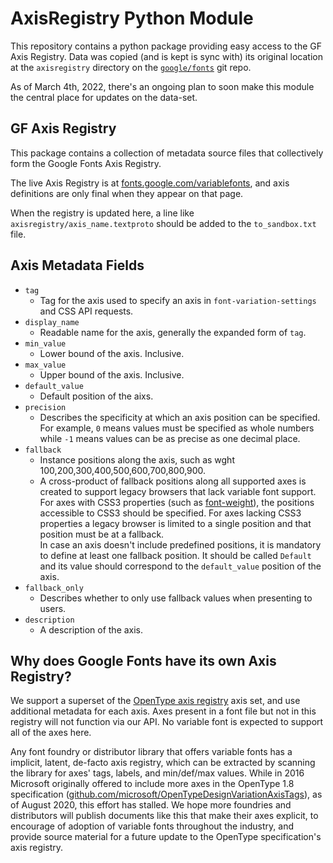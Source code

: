 # AxisRegistry Python Module

This repository contains a python package providing easy access to the GF Axis Registry. Data was copied (and is kept is sync with) its original location at the `axisregistry` directory on the [`google/fonts`](https://github.com/google/fonts) git repo.

As of March 4th, 2022, there's an ongoing plan to soon make this module the central place for updates on the data-set.

## GF Axis Registry

This package contains a collection of metadata source files that collectively form the Google Fonts Axis Registry.

The live Axis Registry is at [fonts.google.com/variablefonts](https://fonts.google.com/variablefonts), and axis definitions are only final when they appear on that page.

When the registry is updated here, a line like `axisregistry/axis_name.textproto` should be added to the `to_sandbox.txt` file.

## Axis Metadata Fields

*   `tag`
    *   Tag for the axis used to specify an axis in `font-variation-settings` and CSS API requests.
*   `display_name`
    *   Readable name for the axis, generally the expanded form of `tag`.
*   `min_value`
    *   Lower bound of the axis. Inclusive.
*   `max_value`
    *   Upper bound of the axis. Inclusive.
*   `default_value`
    *   Default position of the aixs.
*   `precision`
    *   Describes the specificity at which an axis position can be specified.
        For example, `0` means values must be specified as whole numbers while `-1` means values can be as precise as one decimal place.
*   `fallback`
    *   Instance positions along the axis, such as wght 100,200,300,400,500,600,700,800,900.
    *   A cross-product of fallback positions along all supported axes is created to support legacy browsers that lack variable font support.
        For axes with CSS3 properties (such as [font-weight](https://drafts.csswg.org/css-fonts-3/#font-weight-prop)), the positions accessible
        to CSS3 should be specified. For axes lacking CSS3 properties a legacy browser is limited to a single position and that position must
        be at a fallback.
        <br>In case an axis doesn't include predefined positions, it is mandatory to define at least one fallback position. It should be called `Default` and its value should correspond to the `default_value` position of the axis.
*   `fallback_only`
    *   Describes whether to only use fallback values when presenting to users.
*   `description`
    *   A description of the axis.

## Why does Google Fonts have its own Axis Registry?

We support a superset of the [OpenType axis registry](https://docs.microsoft.com/en-us/typography/opentype/spec/dvaraxisreg) axis set, and use additional metadata for each axis.
Axes present in a font file but not in this registry will not function via our API.
No variable font is expected to support all of the axes here.

Any font foundry or distributor library that offers variable fonts has a implicit, latent, de-facto axis registry, which can be extracted by scanning the library for axes' tags, labels, and min/def/max values.
While in 2016 Microsoft originally offered to include more axes in the OpenType 1.8 specification ([github.com/microsoft/OpenTypeDesignVariationAxisTags](https://github.com/microsoft/OpenTypeDesignVariationAxisTags)), as of August 2020, this effort has stalled.
We hope more foundries and distributors will publish documents like this that make their axes explicit, to encourage of adoption of variable fonts throughout the industry, and provide source material for a future update to the OpenType specification's axis registry.
